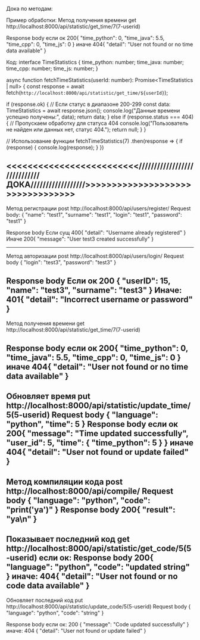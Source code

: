 Дока по методам:

Пример обработки:
Метод получения времени
get http://localhost:8000/api/statistic/get_time/7(7-userid)
	
Response body
если ок
200{
  "time_python": 0,
  "time_java": 5.5,
  "time_cpp": 0,
  "time_js": 0
}
иначе
404{
  "detail": "User not found or no time data available"
}

Код:
interface TimeStatistics {
  time_python: number;
  time_java: number;
  time_cpp: number;
  time_js: number;
}

async function fetchTimeStatistics(userId: number): Promise<TimeStatistics | null> {
  const response = await fetch(`http://localhost:8000/api/statistic/get_time/${userId}`);

  if (response.ok) {
    // Если статус в диапазоне 200-299
    const data: TimeStatistics = await response.json();
    console.log("Данные времени успешно получены:", data);
    return data;
  } else if (response.status === 404) {
    // Пропускаем обработку для статуса 404
    console.log("Пользователь не найден или данных нет, статус 404.");
    return null;
  } 
}

// Использование функции
fetchTimeStatistics(7)
  .then(response => {
    if (response) {
      console.log(response);
    }
  })



<<<<<<<<<<<<<<<<<<<<<<<<</////////////////////////////ДОКА//////////////////>>>>>>>>>>>>>>>>>>>>>>>>>>>>>>>>>
---------------------------------------
Метод регистрации
post http://localhost:8000/api/users/register/
Request body:
{
  "name": "test1",
  "surname": "test1",
  "login": "test1",
  "password": "test1"
}

Response body
Если сущ
400{
  "detail": "Username already registered"
}
Иначе
200{
  "message": "User test3 created successfully"
}


---------------------------------------
Метод авторизации
post http://localhost:8000/api/users/login/
Request body
{
  "login": "test3",
  "password": "test3"
}

Response body
Если ок
200 {
  "userID": 15,
  "name": "test3",
  "surname": "test3"
}
Иначе:
401{
  "detail": "Incorrect username or password"
}
---------------------------------------
Метод получения времени
get http://localhost:8000/api/statistic/get_time/7(7-userid)
	
Response body
если ок
200{
  "time_python": 0,
  "time_java": 5.5,
  "time_cpp": 0,
  "time_js": 0
}
иначе
404{
  "detail": "User not found or no time data available"
}
---------------------------------------
Обновляет время
put http://localhost:8000/api/statistic/update_time/5(5-userid)
Request body
{
  "language": "python",
  "time": 5
}
Response body
если ок
200{
  "message": "Time updated successfully",
  "user_id": 5,
  "time": {
    "time_python": 5
  }
}
иначе
404{
  "detail": "User not found or update failed"
}
---------------------------------------
Метод компиляции кода
post http://localhost:8000/api/compile/
Request body
{
  "language": "python",
  "code": "print('ya')"
}
Response body
200{
  "result": "ya\n"
}
---------------------------------------
Показывает последний код
get http://localhost:8000/api/statistic/get_code/5(5-userid)
если ок:
Response body
200{
  "language": "python",
  "code": "updated string"
}
иначе:
404{
  "detail": "User not found or no code data available"
}
---------------------------------------
Обновляет последний код
put http://localhost:8000/api/statistic/update_code/5(5-userid)
Request body
{
  "language": "python",
  "code": "string"
}

Response body
если ок:
200
{
  "message": "Code updated successfully"
}
иначе:
404
{
  "detail": "User not found or update failed"
}
